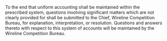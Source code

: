 To the end that uniform accounting shall be maintained within the prescribed system, questions involving significant matters which are not clearly provided for shall be submitted to the Chief, Wireline Competition Bureau, for explanation, interpretation, or resolution. Questions and answers thereto with respect to this system of accounts will be maintained by the Wireline Competition Bureau.

